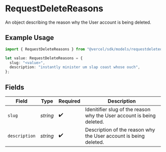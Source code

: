 # RequestDeleteReasons

An object describing the reason why the User account is being deleted.

## Example Usage

```typescript
import { RequestDeleteReasons } from "@vercel/sdk/models/requestdeleteop.js";

let value: RequestDeleteReasons = {
  slug: "<value>",
  description: "instantly minister um slap coast whose ouch",
};
```

## Fields

| Field                                                                 | Type                                                                  | Required                                                              | Description                                                           |
| --------------------------------------------------------------------- | --------------------------------------------------------------------- | --------------------------------------------------------------------- | --------------------------------------------------------------------- |
| `slug`                                                                | *string*                                                              | :heavy_check_mark:                                                    | Idenitifier slug of the reason why the User account is being deleted. |
| `description`                                                         | *string*                                                              | :heavy_check_mark:                                                    | Description of the reason why the User account is being deleted.      |